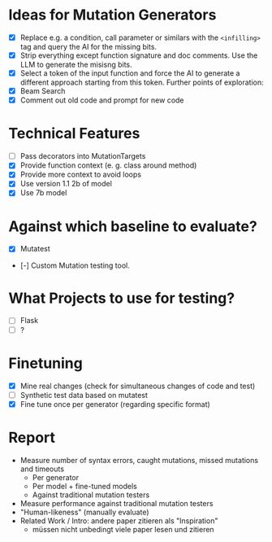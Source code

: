 # Ideas for Mutation Generators

- [x] Replace e.g. a condition, call parameter or similars with the `<infilling>` tag and query the AI for the missing bits.
- [x] Strip everything except function signature and doc comments. Use the LLM to generate the misisng bits.
- [x] Select a token of the input function and force the AI to generate a different approach starting from this token. Further points of exploration:
- [x] Beam Search
- [x] Comment out old code and prompt for new code

# Technical Features

- [ ] Pass decorators into MutationTargets
- [x] Provide function context (e. g. class around method)
- [x] Provide more context to avoid loops
- [x] Use version 1.1 2b of model
- [x] Use 7b model

# Against which baseline to evaluate?

- [x] Mutatest
- [-] Custom Mutation testing tool.

# What Projects to use for testing?

- [ ] Flask
- [ ] ?

# Finetuning

- [x] Mine real changes (check for simultaneous changes of code and test)
- [ ] Synthetic test data based on mutatest
- [x] Fine tune once per generator (regarding specific format)

# Report

- Measure number of syntax errors, caught mutations, missed mutations and timeouts
  - Per generator
  - Per model + fine-tuned models
  - Against traditional mutation testers
- Measure performance against traditional mutation testers
- "Human-likeness" (manually evaluate)
- Related Work / Intro: andere paper zitieren als "Inspiration"
  - müssen nicht unbedingt viele paper lesen und zitieren
